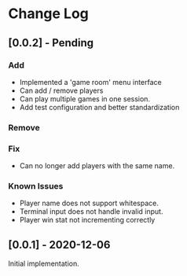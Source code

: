 # Change Log

## [0.0.2] - Pending

### Add

- Implemented a 'game room' menu interface
- Can add / remove players
- Can play multiple games in one session.
- Add test configuration and better standardization

### Remove

### Fix

- Can no longer add players with the same name.

### Known Issues

- Player name does not support whitespace.
- Terminal input does not handle invalid input.
- Player win stat not incrementing correctly


## [0.0.1] - 2020-12-06
Initial implementation.
